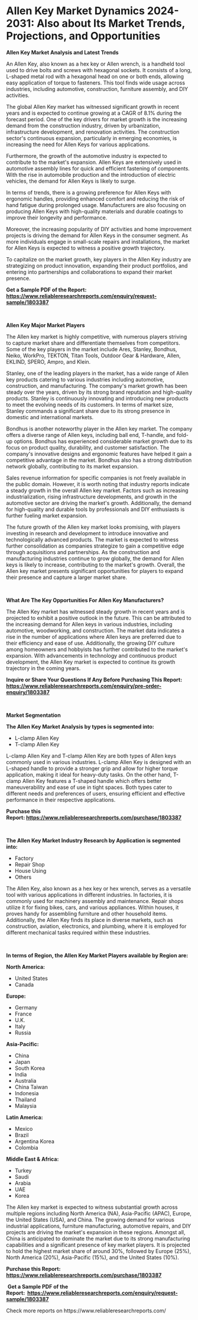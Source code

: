 <p><h1>Allen Key Market Dynamics 2024-2031: Also about Its Market Trends, Projections, and Opportunities</h1></p><p><strong>Allen Key Market Analysis and Latest Trends</strong></p>
<p><p>An Allen Key, also known as a hex key or Allen wrench, is a handheld tool used to drive bolts and screws with hexagonal sockets. It consists of a long, L-shaped metal rod with a hexagonal head on one or both ends, allowing easy application of torque to fasteners. This tool finds wide usage across industries, including automotive, construction, furniture assembly, and DIY activities.</p><p>The global Allen Key market has witnessed significant growth in recent years and is expected to continue growing at a CAGR of 8.1% during the forecast period. One of the key drivers for market growth is the increasing demand from the construction industry, driven by urbanization, infrastructure development, and renovation activities. The construction sector's continuous expansion, particularly in emerging economies, is increasing the need for Allen Keys for various applications.</p><p>Furthermore, the growth of the automotive industry is expected to contribute to the market's expansion. Allen Keys are extensively used in automotive assembly lines for quick and efficient fastening of components. With the rise in automobile production and the introduction of electric vehicles, the demand for Allen Keys is likely to surge.</p><p>In terms of trends, there is a growing preference for Allen Keys with ergonomic handles, providing enhanced comfort and reducing the risk of hand fatigue during prolonged usage. Manufacturers are also focusing on producing Allen Keys with high-quality materials and durable coatings to improve their longevity and performance.</p><p>Moreover, the increasing popularity of DIY activities and home improvement projects is driving the demand for Allen Keys in the consumer segment. As more individuals engage in small-scale repairs and installations, the market for Allen Keys is expected to witness a positive growth trajectory.</p><p>To capitalize on the market growth, key players in the Allen Key industry are strategizing on product innovation, expanding their product portfolios, and entering into partnerships and collaborations to expand their market presence.</p></p>
<p><strong>Get a Sample PDF of the Report:&nbsp; <a href="https://www.reliableresearchreports.com/enquiry/request-sample/1803387">https://www.reliableresearchreports.com/enquiry/request-sample/1803387</a></strong></p>
<p>&nbsp;</p>
<p><strong>Allen Key Major Market Players</strong></p>
<p><p>The Allen key market is highly competitive, with numerous players striving to capture market share and differentiate themselves from competitors. Some of the key players in the market include Ares, Stanley, Bondhus, Neiko, WorkPro, TEKTON, Titan Tools, Outdoor Gear & Hardware, Allen, EKLIND, SPERO, Ampro, and Klein.</p><p>Stanley, one of the leading players in the market, has a wide range of Allen key products catering to various industries including automotive, construction, and manufacturing. The company's market growth has been steady over the years, driven by its strong brand reputation and high-quality products. Stanley is continuously innovating and introducing new products to meet the evolving needs of its customers. In terms of market size, Stanley commands a significant share due to its strong presence in domestic and international markets.</p><p>Bondhus is another noteworthy player in the Allen key market. The company offers a diverse range of Allen keys, including ball end, T-handle, and fold-up options. Bondhus has experienced considerable market growth due to its focus on product quality, durability, and customer satisfaction. The company's innovative designs and ergonomic features have helped it gain a competitive advantage in the market. Bondhus also has a strong distribution network globally, contributing to its market expansion.</p><p>Sales revenue information for specific companies is not freely available in the public domain. However, it is worth noting that industry reports indicate a steady growth in the overall Allen key market. Factors such as increasing industrialization, rising infrastructure developments, and growth in the automotive sector are driving the market's growth. Additionally, the demand for high-quality and durable tools by professionals and DIY enthusiasts is further fueling market expansion.</p><p>The future growth of the Allen key market looks promising, with players investing in research and development to introduce innovative and technologically advanced products. The market is expected to witness further consolidation as companies strategize to gain a competitive edge through acquisitions and partnerships. As the construction and manufacturing industries continue to grow globally, the demand for Allen keys is likely to increase, contributing to the market's growth. Overall, the Allen key market presents significant opportunities for players to expand their presence and capture a larger market share.</p></p>
<p>&nbsp;</p>
<p><strong>What Are The Key Opportunities For Allen Key Manufacturers?</strong></p>
<p><p>The Allen Key market has witnessed steady growth in recent years and is projected to exhibit a positive outlook in the future. This can be attributed to the increasing demand for Allen keys in various industries, including automotive, woodworking, and construction. The market data indicates a rise in the number of applications where Allen keys are preferred due to their efficiency and ease of use. Additionally, the growing DIY culture among homeowners and hobbyists has further contributed to the market's expansion. With advancements in technology and continuous product development, the Allen Key market is expected to continue its growth trajectory in the coming years.</p></p>
<p><strong>Inquire or Share Your Questions If Any Before Purchasing This Report: <a href="https://www.reliableresearchreports.com/enquiry/pre-order-enquiry/1803387">https://www.reliableresearchreports.com/enquiry/pre-order-enquiry/1803387</a></strong></p>
<p>&nbsp;</p>
<p><strong>Market Segmentation</strong></p>
<p><strong>The Allen Key Market Analysis by types is segmented into:</strong></p>
<p><ul><li>L-clamp Allen Key</li><li>T-clamp Allen Key</li></ul></p>
<p><p>L-clamp Allen Key and T-clamp Allen Key are both types of Allen keys commonly used in various industries. L-clamp Allen Key is designed with an L-shaped handle to provide a stronger grip and allow for higher torque application, making it ideal for heavy-duty tasks. On the other hand, T-clamp Allen Key features a T-shaped handle which offers better maneuverability and ease of use in tight spaces. Both types cater to different needs and preferences of users, ensuring efficient and effective performance in their respective applications.</p></p>
<p><strong>Purchase this Report:&nbsp;<a href="https://www.reliableresearchreports.com/purchase/1803387">https://www.reliableresearchreports.com/purchase/1803387</a></strong></p>
<p>&nbsp;</p>
<p><strong>The Allen Key Market Industry Research by Application is segmented into:</strong></p>
<p><ul><li>Factory</li><li>Repair Shop</li><li>House Using</li><li>Others</li></ul></p>
<p><p>The Allen Key, also known as a hex key or hex wrench, serves as a versatile tool with various applications in different industries. In factories, it is commonly used for machinery assembly and maintenance. Repair shops utilize it for fixing bikes, cars, and various appliances. Within houses, it proves handy for assembling furniture and other household items. Additionally, the Allen Key finds its place in diverse markets, such as construction, aviation, electronics, and plumbing, where it is employed for different mechanical tasks required within these industries.</p></p>
<p>&nbsp;</p>
<p><strong>In terms of Region, the Allen Key Market Players available by Region are:</strong></p>
<p>
    <p> <strong> North America: </strong>
        <ul>
            <li>United States</li>
            <li>Canada</li>
        </ul>
        </p> 
    <p> <strong> Europe: </strong>
        <ul>
            <li>Germany</li>
            <li>France</li>
            <li>U.K.</li>
            <li>Italy</li>
            <li>Russia</li>
        </ul>
        </p> 
    <p> <strong> Asia-Pacific: </strong>
        <ul>
            <li>China</li>
            <li>Japan</li>
            <li>South Korea</li>
            <li>India</li>
            <li>Australia</li>
            <li>China Taiwan</li>
            <li>Indonesia</li>
            <li>Thailand</li>
            <li>Malaysia</li>
        </ul>
        </p> 
    <p> <strong> Latin America: </strong>
        <ul>
            <li>Mexico</li>
            <li>Brazil</li>
            <li>Argentina Korea</li>
            <li>Colombia</li>
        </ul>
        </p> 
    <p> <strong> Middle East & Africa: </strong>
        <ul>
            <li>Turkey</li>
            <li>Saudi</li>
            <li>Arabia</li>
            <li>UAE</li>
            <li>Korea</li>
        </ul>
    </p>
    </p>
<p><p>The Allen key market is expected to witness substantial growth across multiple regions including North America (NA), Asia-Pacific (APAC), Europe, the United States (USA), and China. The growing demand for various industrial applications, furniture manufacturing, automotive repairs, and DIY projects are driving the market's expansion in these regions. Amongst all, China is anticipated to dominate the market due to its strong manufacturing capabilities and a significant presence of key market players. It is projected to hold the highest market share of around 30%, followed by Europe (25%), North America (20%), Asia-Pacific (15%), and the United States (10%).</p></p>
<p><strong>Purchase this Report: <a href="https://www.reliableresearchreports.com/purchase/1803387">https://www.reliableresearchreports.com/purchase/1803387</a></strong></p>
<p>&nbsp;<strong>Get a Sample PDF of the Report:&nbsp;&nbsp;<a href="https://www.reliableresearchreports.com/enquiry/request-sample/1803387">https://www.reliableresearchreports.com/enquiry/request-sample/1803387</a></strong></p>
<p><strong></strong></p>
<p>Check more reports on https://www.reliableresearchreports.com/</p>